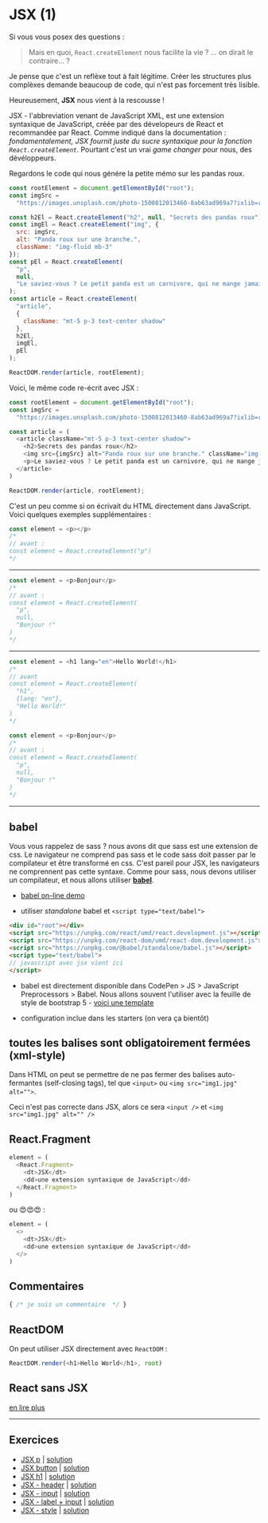# JSX  (1)

Si vous vous posex des questions :
  
> Mais en quoi, `React.createElement` nous facilite la vie ? ... on dirait le contraire... ? 
  
Je pense que c'est un reflèxe tout à fait légitime. Créer les structures plus complèxes demande beaucoup de code, qui n'est pas forcement très lisible.

Heureusement, **JSX** nous vient à la rescousse !

JSX - l'abbreviation venant de JavaScript XML, est une extension syntaxique de JavaScript, créée par des dévelopeurs de React et recommandée par React. Comme indiqué dans la documentation : *fondamentalement, JSX fournit juste du sucre syntaxique pour la fonction `React.createElement`*. Pourtant c'est un vrai *game changer* pour nous, des dévéloppeurs.

Regardons le code qui nous génére la petite mémo sur les pandas roux.

```javascript
const rootElement = document.getElementById("root");
const imgSrc =
  "https://images.unsplash.com/photo-1500812013460-8ab63ad969a7?ixlib=rb-1.2.1&q=80&fm=jpg&crop=entropy&cs=tinysrgb&w=400&fit=max&ixid=eyJhcHBfaWQiOjE0NTg5fQ";

const h2El = React.createElement("h2", null, "Secrets des pandas roux");
const imgEl = React.createElement("img", {
  src: imgSrc,
  alt: "Panda roux sur une branche.",
  className: "img-fluid mb-3"
});
const pEl = React.createElement(
  "p",
  null,
  "Le saviez-vous ? Le petit panda est un carnivore, qui ne mange jamais de la viande."
);
const article = React.createElement(
  "article",
  {
    className: "mt-5 p-3 text-center shadow"
  },
  h2El,
  imgEl,
  pEl
);

ReactDOM.render(article, rootElement);
```

Voici, le même code re-écrit avec JSX :

```javascript
const rootElement = document.getElementById("root");
const imgSrc =
  "https://images.unsplash.com/photo-1500812013460-8ab63ad969a7?ixlib=rb-1.2.1&q=80&fm=jpg&crop=entropy&cs=tinysrgb&w=400&fit=max&ixid=eyJhcHBfaWQiOjE0NTg5fQ";

const article = (
  <article className="mt-5 p-3 text-center shadow">
    <h2>Secrets des pandas roux</h2>
    <img src={imgSrc} alt="Panda roux sur une branche." className="img-fluid mb-3">
    <p>Le saviez-vous ? Le petit panda est un carnivore, qui ne mange jamais de la viande.</p>
  </article>
)

ReactDOM.render(article, rootElement);
```

C'est un peu comme si on écrivait du HTML directement dans JavaScript. Voici quelques exemples supplémentaires :

```javascript
const element = <p></p>
/*
// avant :
const element = React.createElement("p")
*/
```

---

```javascript
const element = <p>Bonjour</p>
/*
// avant :
const element = React.createElement(
  "p",
  null,
  "Bonjour !"
)
*/
```

---

```javascript
const element = <h1 lang="en">Hello World!</h1>
/*
// avant
const element = React.createElement(
  "h1",
  {lang: "en"},
  "Hello World!"
)
*/
```

```javascript
const element = <p>Bonjour</p>
/*
// avant :
const element = React.createElement(
  "p",
  null,
  "Bonjour !"
)
*/
```

---


## babel

Vous vous rappelez de sass ? nous avons dit que sass est une extension de css. Le navigateur ne comprend pas sass et le code sass doit passer par le compilateur et être transformé en css. C'est pareil pour JSX, les navigateurs ne comprennent pas cette syntaxe. Comme pour sass, nous devons utiliser un compilateur, et nous allons utiliser [**babel**](https://babeljs.io).

- [babel on-line demo](https://babeljs.io/en/repl#?browsers=&build=&builtIns=false&spec=false&loose=false&code_lz=MYewdgzgLgBApgGzgWzmWBeGAeAFgRgD4AJRBEGAdRACcEATbAegMKA&debug=false&forceAllTransforms=false&shippedProposals=false&circleciRepo=&evaluate=false&fileSize=false&timeTravel=false&sourceType=module&lineWrap=true&presets=react&prettier=false&targets=&version=7.7.4&externalPlugins=)

- utiliser *standalone* babel et `<script type="text/babel">`

```html
<div id="root"></div>
<script src="https://unpkg.com/react/umd/react.development.js"></script>
<script src="https://unpkg.com/react-dom/umd/react-dom.development.js"></script>
<script src="https://unpkg.com/@babel/standalone/babel.js"></script>
<script type="text/babel">
// javascript avec jsx vient ici
</script>
```

- babel est directement disponible dans CodePen > JS > JavaScript Preprocessors > Babel. Nous allons souvent l'utiliser avec la feuille de style de bootstrap 5 - [voici une template](https://codepen.io/pen/?template=bGpwWNB)

- configuration inclue dans les starters (on vera ça bientôt)

## toutes les balises sont obligatoirement fermées (xml-style)

Dans HTML on peut se permettre de ne pas fermer des balises auto-fermantes (self-closing tags), tel que `<input>` ou `<img src="img1.jpg" alt="">`.  

Ceci n'est pas correcte dans JSX, alors ce sera `<input />` et `<img src="img1.jpg" alt="" />`

## React.Fragment

```javascript
element = (
  <React.Fragment>
    <dt>JSX</dt>
    <dd>une extension syntaxique de JavaScript</dd>
  </React.Fragment>
)
```

ou 😍😍😍 :

```javascript
element = (
  <>
    <dt>JSX</dt>
    <dd>une extension syntaxique de JavaScript</dd>
  </>
)
```

## Commentaires

```javascript
{ /* je suis un commentaire  */ }
```

## ReactDOM

On peut utiliser JSX directement avec `ReactDOM` :

```javascript
ReactDOM.render(<h1>Hello World</h1>, root)
```

## React sans JSX

[en lire plus](https://fr.reactjs.org/docs/react-without-jsx.html)

--- 

## Exercices

 - [JSX p](https://codepen.io/alyra/pen/OJNbKMo) | [solution](https://codepen.io/alyra/pen/29e2be325c73498465349b7eb816d4b1)
 - [JSX button](https://codepen.io/alyra/pen/MWybNyY) | [solution](https://codepen.io/alyra/pen/24c0e41e939ac4cc1773c654711bf2cd)
 - [JSX h1](https://codepen.io/alyra/pen/wvGoVGR) | [solution](https://codepen.io/alyra/pen/aa7b96a373353287f147da0cf3937fb9?editors=1010)
 - [JSX - header](https://codepen.io/alyra/pen/eYZdoWg) | [solution](https://codepen.io/alyra/pen/50bee6a7d1c810dfccba46d5e4dee82b)
 - [JSX - input](https://codepen.io/alyra/pen/MWyoLrY) | [solution](https://codepen.io/alyra/pen/cf85be5c0ae3a664db66486387b908c5)
 - [JSX - label + input](https://codepen.io/alyra/pen/GRZEzyG) | [solution](https://codepen.io/alyra/pen/3b5c8b252ef90a019d3db1c8990b6677)
 - [JSX - style](https://codepen.io/alyra/pen/vYGJrLx) | [solution](https://codepen.io/alyra/pen/5882c4df35ceb675f3e246b2829bff4a)










